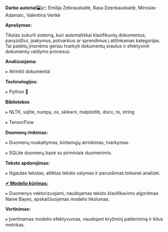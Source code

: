 **Darbo autoriai💻📈:** Emilija Zebrauskaitė, Rasa Dzenkauskaitė, Miroslav Adamaic, Valentina Verikė

****Aprašymas:****

Tikslas sukurti sistemą, kuri automatiškai klasifikuotų dokumentus, pavyzdžiui, įsakymus, potvarkius ar sprendimus į atitinkamas kategorijas. 
Tai padėtų įmonėms geriau tvarkyti dokumentų srautus ir efektyvinti dokumentų valdymo procesus.

**Analizuojama:** 

⫸  Atrinkti dokumentai

**Technologijos:**

⫸  Python 🐍

**Bibliotekos**


⫸  NLTK, sqlite, numpy, os, sklearn, matplotlib, docx, re, string 

⫸  TensorFlow


**Duomenų rinkimas:**

⫸  Duomenų nuskaitymas, kintamųjų atrinkimas, tvarkymas.

⫸  SQLite duomenų bazė su pirminiais duomenimis.


**Teksto apdorojimas:**

⫸  Išgautas tekstas, atliktas teksto valymas ir paruošimas tolesnei analizei.

**<a href=https://github.com/rasadzen/Automatic-classification-of-documents/blob/main/model.ipynb> ✔ Modelio kūrimas:</a>**

⫸  Duomenys vektorizuojami, naudojamas teksto klasifikavimo algoritmas Naive Bayes, apskaičiuojamas modelio tikslumas.



**Vertinimas:**

⫸  Įvertinamas modelio efektyvumas, naudojant kryžminį patikrinimą ir kitus metrikas.


    